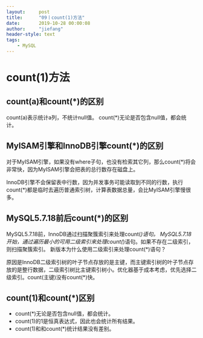 ```yaml
---
layout:     post
title:      "09丨count(1)方法"
date:       2019-10-28 00:00:08
author:     "jiefang"
header-style: text
tags:
    - MySQL
---
```

# count(1)方法
## count(a)和count(*)的区别
count(a)表示统计a列，不统计null值。
count(*)无论是否包含null值，都会统计。
## MyISAM引擎和InnoDB引擎count(*)的区别
对于MyISAM引擎，如果没有where子句，也没有检索其它列，那么count(*)将会非常快，因为MyISAM引擎会把表的总行数存在磁盘上。

InnoDB引擎不会保留表中行数，因为并发事务可能读取到不同的行数，执行count(*)都是临时去遍历普通索引树，计算表数据总量，会比MyISAM引擎慢很多。

## MySQL5.7.18前后count(*)的区别
MySQL5.7.18前，InnoDB通过扫描聚簇索引来处理count(*)语句。
MySQL5.7.18开始，通过遍历最小的可用二级索引来处理count(*)语句。如果不存在二级索引，则扫描聚簇索引。
新版本为什么使用二级索引来处理count(*)语句？

原因是InnoDB二级索引树的叶子节点存放的是主键，而主键索引树的叶子节点存放的是整行数据，二级索引树比主键索引树小。优化器基于成本考虑，优先选择二级索引。count(主键)没有count(*)快。
## count(1)和count(*)区别

- count(*)无论是否包含null值，都会统计。
- count(1)的1是恒真表达式，因此也会统计所有结果。
- count(1)和和count(*)统计结果没有差别。
